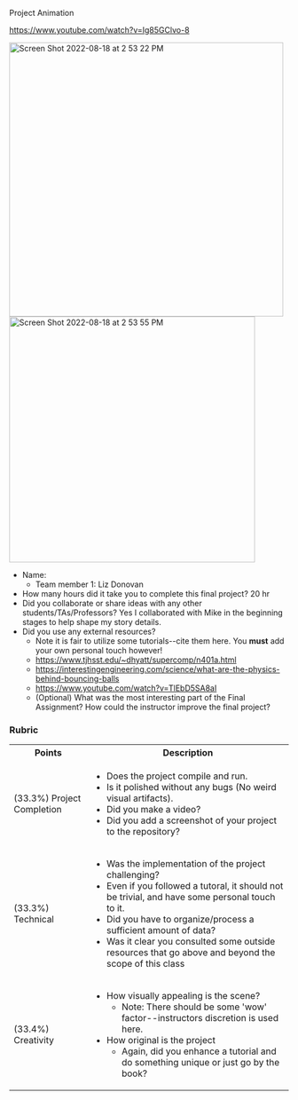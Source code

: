 Project Animation

https://www.youtube.com/watch?v=Ig85GClvo-8



<img width="494" alt="Screen Shot 2022-08-18 at 2 53 22 PM" src="https://user-images.githubusercontent.com/41712505/185472216-38d4ada2-bc42-4795-a507-5bb8ab329903.png">

<img width="443" alt="Screen Shot 2022-08-18 at 2 53 55 PM" src="https://user-images.githubusercontent.com/41712505/185472306-26fd9a73-6a7b-4d75-87d5-d3e36b5b2015.png">

* Name: 
  * Team member 1: Liz Donovan 
* How many hours did it take you to complete this final project? 20 hr
* Did you collaborate or share ideas with any other students/TAs/Professors? Yes I collaborated with Mike in the beginning stages to help shape my story details.
* Did you use any external resources? 
  * Note it is fair to utilize some tutorials--cite them here. You **must** add your own personal touch however!
  * https://www.tjhsst.edu/~dhyatt/supercomp/n401a.html
  * https://interestingengineering.com/science/what-are-the-physics-behind-bouncing-balls
  * https://www.youtube.com/watch?v=TlEbD5SA8aI
  * (Optional) What was the most interesting part of the Final Assignment? How could the instructor improve the final project?

### Rubric

<table>
  <tbody>
    <tr>
      <th>Points</th>
      <th align="center">Description</th>
    </tr>
    <tr>
      <td>(33.3%) Project Completion</td>
     <td align="left"><ul><li>Does the project compile and run.</li><li>Is it polished without any bugs (No weird visual artifacts).</li><li>Did you make a video?</li><li>Did you add a screenshot of your project to the repository?</li></ul></td>
    </tr>
    <tr>
      <td>(33.3%) Technical</td>
      <td align="left"><ul><li>Was the implementation of the project challenging?</li><li>Even if you followed a tutoral, it should not be trivial, and have some personal touch to it.</li><li>Did you have to organize/process a sufficient amount of data?</li><li>Was it clear you consulted some outside resources that go above and beyond the scope of this class</li></ul></td>
    </tr>
    <tr>
      <td>(33.4%) Creativity</td>
      <td align="left"><ul><li>How visually appealing is the scene?<ul><li>Note: There should be some 'wow' factor--instructors discretion is used here.</li></ul></li><li>How original is the project<ul><li>Again, did you enhance a tutorial and do something unique or just go by the book?</li></ul></li></ul></td>
    </tr>
  </tbody>
</table>
